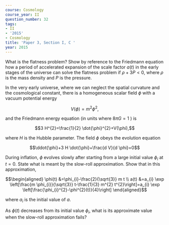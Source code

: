 ```yaml
---
course: Cosmology
course_year: II
question_number: 32
tags:
- II
- '2015'
- Cosmology
title: 'Paper 3, Section I, C '
year: 2015
---
```




What is the flatness problem? Show by reference to the Friedmann equation how a period of accelerated expansion of the scale factor $a(t)$ in the early stages of the universe can solve the flatness problem if $\rho+3 P<0$, where $\rho$ is the mass density and $P$ is the pressure.

In the very early universe, where we can neglect the spatial curvature and the cosmological constant, there is a homogeneous scalar field $\phi$ with a vacuum potential energy

$$V(\phi)=m^{2} \phi^{2},$$

and the Friedmann energy equation (in units where $8 \pi G=1$ ) is

$$3 H^{2}=\frac{1}{2} \dot{\phi}^{2}+V(\phi),$$

where $H$ is the Hubble parameter. The field $\phi$ obeys the evolution equation

$$\ddot{\phi}+3 H \dot{\phi}+\frac{d V}{d \phi}=0$$

During inflation, $\phi$ evolves slowly after starting from a large initial value $\phi_{i}$ at $t=0$. State what is meant by the slow-roll approximation. Show that in this approximation,

$$\begin{aligned}
\phi(t) &=\phi_{i}-\frac{2}{\sqrt{3}} m t \\
a(t) &=a_{i} \exp \left[\frac{m \phi_{i}}{\sqrt{3}} t-\frac{1}{3} m^{2} t^{2}\right]=a_{i} \exp \left[\frac{\phi_{i}^{2}-\phi^{2}(t)}{4}\right]
\end{aligned}$$

where $a_{i}$ is the initial value of $a$.

As $\phi(t)$ decreases from its initial value $\phi_{i}$, what is its approximate value when the slow-roll approximation fails?